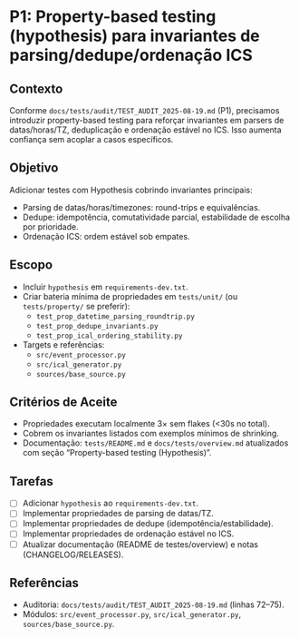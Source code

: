 # P1: Property-based testing (hypothesis) para invariantes de parsing/dedupe/ordenação ICS

## Contexto
Conforme `docs/tests/audit/TEST_AUDIT_2025-08-19.md` (P1), precisamos introduzir property-based testing para reforçar invariantes em parsers de datas/horas/TZ, deduplicação e ordenação estável no ICS. Isso aumenta confiança sem acoplar a casos específicos.

## Objetivo
Adicionar testes com Hypothesis cobrindo invariantes principais:
- Parsing de datas/horas/timezones: round-trips e equivalências.
- Dedupe: idempotência, comutatividade parcial, estabilidade de escolha por prioridade.
- Ordenação ICS: ordem estável sob empates.

## Escopo
- Incluir `hypothesis` em `requirements-dev.txt`.
- Criar bateria mínima de propriedades em `tests/unit/` (ou `tests/property/` se preferir):
  - `test_prop_datetime_parsing_roundtrip.py`
  - `test_prop_dedupe_invariants.py`
  - `test_prop_ical_ordering_stability.py`
- Targets e referências:
  - `src/event_processor.py`
  - `src/ical_generator.py`
  - `sources/base_source.py`

## Critérios de Aceite
- Propriedades executam localmente 3× sem flakes (<30s no total).
- Cobrem os invariantes listados com exemplos mínimos de shrinking.
- Documentação: `tests/README.md` e `docs/tests/overview.md` atualizados com seção “Property-based testing (Hypothesis)”.

## Tarefas
- [ ] Adicionar `hypothesis` ao `requirements-dev.txt`.
- [ ] Implementar propriedades de parsing de datas/TZ.
- [ ] Implementar propriedades de dedupe (idempotência/estabilidade).
- [ ] Implementar propriedades de ordenação estável no ICS.
- [ ] Atualizar documentação (README de testes/overview) e notas (CHANGELOG/RELEASES).

## Referências
- Auditoria: `docs/tests/audit/TEST_AUDIT_2025-08-19.md` (linhas 72–75). 
- Módulos: `src/event_processor.py`, `src/ical_generator.py`, `sources/base_source.py`.
